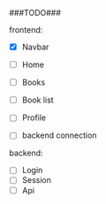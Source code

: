 ###TODO###


frontend:

- [x] Navbar
- [ ] Home
- [ ] Books
- [ ] Book list
- [ ] Profile
- [ ] backend connection


backend:

- [ ] Login
- [ ] Session
- [ ] Api